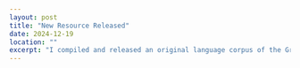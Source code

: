 ```yaml
---
layout: post
title: "New Resource Released"
date: 2024-12-19
location: ""
excerpt: "I compiled and released an original language corpus of the Greek New Testament on the Huggingface Hub with word-level grammatical annotations, English glosses, and manuscript attestation. You can see it [here](https://huggingface.co/datasets/hmcgovern/original-language-bibles-greek)"
---
```


